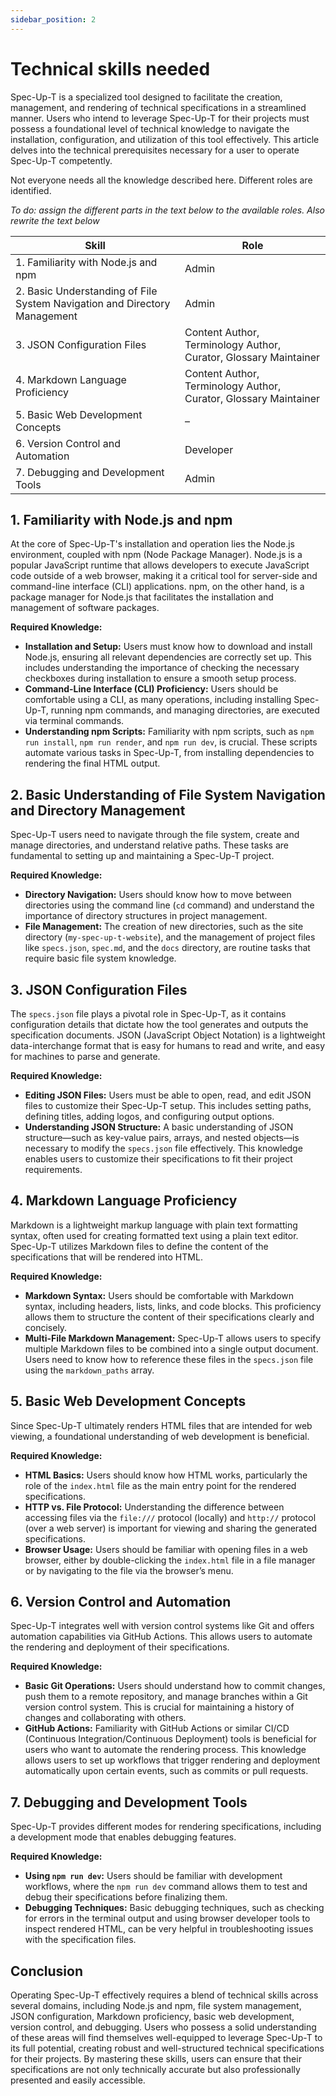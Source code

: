 ```yaml
---
sidebar_position: 2
---
```


# Technical skills needed

Spec-Up-T is a specialized tool designed to facilitate the creation, management, and rendering of technical specifications in a streamlined manner. Users who intend to leverage Spec-Up-T for their projects must possess a foundational level of technical knowledge to navigate the installation, configuration, and utilization of this tool effectively. This article delves into the technical prerequisites necessary for a user to operate Spec-Up-T competently.

Not everyone needs all the knowledge described here. Different roles are identified.

*To do: assign the different parts in the text below to the available roles. Also rewrite the text below*

| Skill  | Role |
|----------|-------------|
| 1. Familiarity with Node.js and npm |   Admin          |
| 2. Basic Understanding of File System Navigation and Directory Management | Admin |
| 3. JSON Configuration Files | Content Author, Terminology Author, Curator, Glossary Maintainer |
| 4. Markdown Language Proficiency | Content Author, Terminology Author, Curator, Glossary Maintainer |
| 5. Basic Web Development Concepts | – |
| 6. Version Control and Automation | Developer |
| 7. Debugging and Development Tools | Admin |


## 1. Familiarity with Node.js and npm

At the core of Spec-Up-T's installation and operation lies the Node.js environment, coupled with npm (Node Package Manager). Node.js is a popular JavaScript runtime that allows developers to execute JavaScript code outside of a web browser, making it a critical tool for server-side and command-line interface (CLI) applications. npm, on the other hand, is a package manager for Node.js that facilitates the installation and management of software packages.

**Required Knowledge:**

- **Installation and Setup:** Users must know how to download and install Node.js, ensuring all relevant dependencies are correctly set up. This includes understanding the importance of checking the necessary checkboxes during installation to ensure a smooth setup process.
- **Command-Line Interface (CLI) Proficiency:** Users should be comfortable using a CLI, as many operations, including installing Spec-Up-T, running npm commands, and managing directories, are executed via terminal commands.
- **Understanding npm Scripts:** Familiarity with npm scripts, such as `npm run install`, `npm run render`, and `npm run dev`, is crucial. These scripts automate various tasks in Spec-Up-T, from installing dependencies to rendering the final HTML output.

## 2. Basic Understanding of File System Navigation and Directory Management

Spec-Up-T users need to navigate through the file system, create and manage directories, and understand relative paths. These tasks are fundamental to setting up and maintaining a Spec-Up-T project.

**Required Knowledge:**

- **Directory Navigation:** Users should know how to move between directories using the command line (`cd` command) and understand the importance of directory structures in project management.
- **File Management:** The creation of new directories, such as the site directory (`my-spec-up-t-website`), and the management of project files like `specs.json`, `spec.md`, and the `docs` directory, are routine tasks that require basic file system knowledge.

## 3. JSON Configuration Files

The `specs.json` file plays a pivotal role in Spec-Up-T, as it contains configuration details that dictate how the tool generates and outputs the specification documents. JSON (JavaScript Object Notation) is a lightweight data-interchange format that is easy for humans to read and write, and easy for machines to parse and generate.

**Required Knowledge:**

- **Editing JSON Files:** Users must be able to open, read, and edit JSON files to customize their Spec-Up-T setup. This includes setting paths, defining titles, adding logos, and configuring output options.
- **Understanding JSON Structure:** A basic understanding of JSON structure—such as key-value pairs, arrays, and nested objects—is necessary to modify the `specs.json` file effectively. This knowledge enables users to customize their specifications to fit their project requirements.

## 4. Markdown Language Proficiency

Markdown is a lightweight markup language with plain text formatting syntax, often used for creating formatted text using a plain text editor. Spec-Up-T utilizes Markdown files to define the content of the specifications that will be rendered into HTML.

**Required Knowledge:**

- **Markdown Syntax:** Users should be comfortable with Markdown syntax, including headers, lists, links, and code blocks. This proficiency allows them to structure the content of their specifications clearly and concisely.
- **Multi-File Markdown Management:** Spec-Up-T allows users to specify multiple Markdown files to be combined into a single output document. Users need to know how to reference these files in the `specs.json` file using the `markdown_paths` array.

## 5. Basic Web Development Concepts

Since Spec-Up-T ultimately renders HTML files that are intended for web viewing, a foundational understanding of web development is beneficial.

**Required Knowledge:**

- **HTML Basics:** Users should know how HTML works, particularly the role of the `index.html` file as the main entry point for the rendered specifications.
- **HTTP vs. File Protocol:** Understanding the difference between accessing files via the `file:///` protocol (locally) and `http://` protocol (over a web server) is important for viewing and sharing the generated specifications.
- **Browser Usage:** Users should be familiar with opening files in a web browser, either by double-clicking the `index.html` file in a file manager or by navigating to the file via the browser’s menu.

## 6. Version Control and Automation

Spec-Up-T integrates well with version control systems like Git and offers automation capabilities via GitHub Actions. This allows users to automate the rendering and deployment of their specifications.

**Required Knowledge:**

- **Basic Git Operations:** Users should understand how to commit changes, push them to a remote repository, and manage branches within a Git version control system. This is crucial for maintaining a history of changes and collaborating with others.
- **GitHub Actions:** Familiarity with GitHub Actions or similar CI/CD (Continuous Integration/Continuous Deployment) tools is beneficial for users who want to automate the rendering process. This knowledge allows users to set up workflows that trigger rendering and deployment automatically upon certain events, such as commits or pull requests.

## 7. Debugging and Development Tools

Spec-Up-T provides different modes for rendering specifications, including a development mode that enables debugging features.

**Required Knowledge:**

- **Using `npm run dev`:** Users should be familiar with development workflows, where the `npm run dev` command allows them to test and debug their specifications before finalizing them.
- **Debugging Techniques:** Basic debugging techniques, such as checking for errors in the terminal output and using browser developer tools to inspect rendered HTML, can be very helpful in troubleshooting issues with the specification files.

## Conclusion

Operating Spec-Up-T effectively requires a blend of technical skills across several domains, including Node.js and npm, file system management, JSON configuration, Markdown proficiency, basic web development, version control, and debugging. Users who possess a solid understanding of these areas will find themselves well-equipped to leverage Spec-Up-T to its full potential, creating robust and well-structured technical specifications for their projects. By mastering these skills, users can ensure that their specifications are not only technically accurate but also professionally presented and easily accessible.
